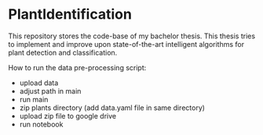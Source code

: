 # PlantIdentification
This repository stores the code-base of my bachelor thesis. This thesis tries to implement and improve upon state-of-the-art intelligent algorithms for plant detection and classification.


How to run the data pre-processing script: 
- upload data
- adjust path in main
- run main
- zip plants directory (add data.yaml file in same directory)
- upload zip file to google drive
- run notebook
